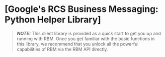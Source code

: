 # [Google's RCS Business Messaging: Python Helper Library]

> **_NOTE:_** This client library is provided as a quick start to get you up and running with RBM. Once you get familiar with the basic functions in this library, we recommend that you unlock all the powerful capabilities of RBM via the RBM API directly.
